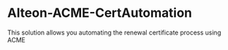 # Alteon-ACME-CertAutomation
This solution allows you automating the renewal certificate process using ACME
